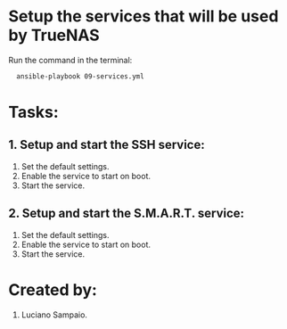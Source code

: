 # Setup the services that will be used by TrueNAS

Run the command in the terminal:
```bash
  ansible-playbook 09-services.yml
```

# Tasks:

## 1. Setup and start the SSH service:
  1. Set the default settings.
  1. Enable the service to start on boot.
  1. Start the service.

## 2. Setup and start the S.M.A.R.T. service:
  1. Set the default settings.
  1. Enable the service to start on boot.
  1. Start the service.

# Created by: 

1. Luciano Sampaio.
